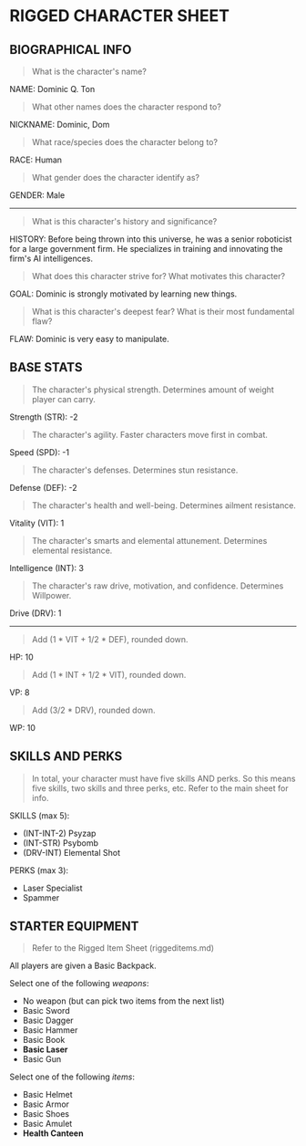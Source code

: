 # RIGGED CHARACTER SHEET

## BIOGRAPHICAL INFO

> What is the character's name?

NAME: Dominic Q. Ton

> What other names does the character respond to?

NICKNAME: Dominic, Dom

> What race/species does the character belong to?

RACE: Human

> What gender does the character identify as?

GENDER: Male

----

> What is this character's history and significance?

HISTORY: Before being thrown into this universe, he was a senior roboticist for a large government firm. He specializes in training and innovating the firm's AI intelligences.

> What does this character strive for? What motivates this character?

GOAL: Dominic is strongly motivated by learning new things.

> What is this character's deepest fear? What is their most fundamental flaw?

FLAW: Dominic is very easy to manipulate.

## BASE STATS

> The character's physical strength. Determines amount of weight player can carry.

Strength (STR): -2

> The character's agility. Faster characters move first in combat.

Speed (SPD): -1

> The character's defenses. Determines stun resistance.

Defense (DEF): -2

> The character's health and well-being. Determines ailment resistance.

Vitality (VIT): 1

> The character's smarts and elemental attunement. Determines elemental resistance.

Intelligence (INT): 3

> The character's raw drive, motivation, and confidence. Determines Willpower.

Drive (DRV): 1

----

> Add (1 * VIT + 1/2 * DEF), rounded down.

HP: 10

> Add (1 * INT + 1/2 * VIT), rounded down.

VP: 8

> Add (3/2 * DRV), rounded down.

WP: 10

## SKILLS AND PERKS

> In total, your character must have five skills AND perks. So this means five skills, two skills and three perks, etc. Refer to the main sheet for info.

SKILLS (max 5):
* (INT-INT-2) Psyzap
* (INT-STR) Psybomb
* (DRV-INT) Elemental Shot

PERKS (max 3):
* Laser Specialist
* Spammer

## STARTER EQUIPMENT

> Refer to the Rigged Item Sheet (riggeditems.md)

All players are given a Basic Backpack.

Select one of the following *weapons*:
* No weapon (but can pick two items from the next list)
* Basic Sword
* Basic Dagger
* Basic Hammer
* Basic Book
* __Basic Laser__
* Basic Gun

Select one of the following *items*:
* Basic Helmet
* Basic Armor
* Basic Shoes
* Basic Amulet
* __Health Canteen__
